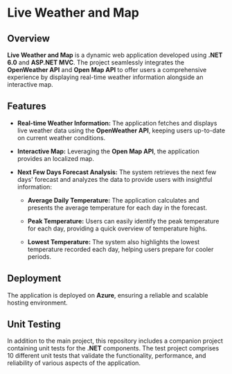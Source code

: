 # Live Weather and Map

## Overview

**Live Weather and Map** is a dynamic web application developed using **.NET 6.0** and **ASP.NET MVC**. The project seamlessly integrates the **OpenWeather API** and **Open Map API** to offer users a comprehensive experience by displaying real-time weather information alongside an interactive map.

## Features

- **Real-time Weather Information:** The application fetches and displays live weather data using the **OpenWeather API**, keeping users up-to-date on current weather conditions.

- **Interactive Map:** Leveraging the **Open Map API**, the application provides an localized map.

- **Next Few Days Forecast Analysis:** The system retrieves the next few days' forecast and analyzes the data to provide users with insightful information:

  - **Average Daily Temperature:** The application calculates and presents the average temperature for each day in the forecast.

  - **Peak Temperature:** Users can easily identify the peak temperature for each day, providing a quick overview of temperature highs.

  - **Lowest Temperature:** The system also highlights the lowest temperature recorded each day, helping users prepare for cooler periods.

## Deployment

The application is deployed on **Azure**, ensuring a reliable and scalable hosting environment.

## Unit Testing

In addition to the main project, this repository includes a companion project containing unit tests for the **.NET** components. The test project comprises 10 different unit tests that validate the functionality, performance, and reliability of various aspects of the application.
